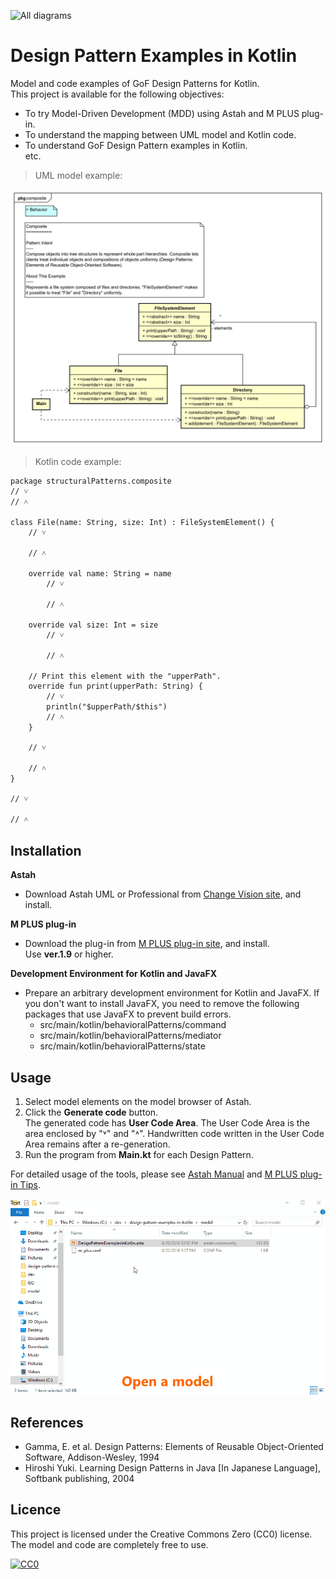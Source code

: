 ![](screenshots/DiagramMap.svg "All diagrams")

Design Pattern Examples in Kotlin
===

Model and code examples of GoF Design Patterns for Kotlin.  
This project is available for the following objectives:  

* To try Model-Driven Development (MDD) using Astah and M PLUS plug-in.
* To understand the mapping between UML model and Kotlin code.
* To understand GoF Design Pattern examples in Kotlin.  
  etc.

> UML model example:

![](screenshots/CompositePattern.svg "Composite Pattern")

> Kotlin code example:

```kotlin:File class
package structuralPatterns.composite
// ˅
// ˄

class File(name: String, size: Int) : FileSystemElement() {
    // ˅
    
    // ˄

    override val name: String = name
        // ˅
        
        // ˄

    override val size: Int = size
        // ˅
        
        // ˄

    // Print this element with the "upperPath".
    override fun print(upperPath: String) {
        // ˅
        println("$upperPath/$this")
        // ˄
    }

    // ˅
    
    // ˄
}

// ˅

// ˄
```

Installation
------------
**Astah**
* Download Astah UML or Professional from [Change Vision site](http://astah.net/download), and install.  

**M PLUS plug-in**
* Download the plug-in from [M PLUS plug-in site](https://sites.google.com/view/m-plus-plugin/download), and install.  
  Use **ver.1.9** or higher.

**Development Environment for Kotlin and JavaFX**
* Prepare an arbitrary development environment for Kotlin and JavaFX. If you don't want to install JavaFX, you need to remove the following packages that use JavaFX to prevent build errors.
  - src/main/kotlin/behavioralPatterns/command
  - src/main/kotlin/behavioralPatterns/mediator
  - src/main/kotlin/behavioralPatterns/state

Usage
-----
1. Select model elements on the model browser of Astah.
2. Click the **Generate code** button.  
   The generated code has **User Code Area**. The User Code Area is the area enclosed by "˅" and "˄". Handwritten code written in the User Code Area remains after a re-generation.
3. Run the program from **Main.kt** for each Design Pattern.  

For detailed usage of the tools, please see [Astah Manual](http://astah.net/manual) and [M PLUS plug-in Tips](https://sites.google.com/view/m-plus-plugin/tips).

![](screenshots/Usage.gif "Usage")

References
----------
* Gamma, E. et al. Design Patterns: Elements of Reusable Object-Oriented Software, Addison-Wesley, 1994
* Hiroshi Yuki. Learning Design Patterns in Java [In Japanese Language], Softbank publishing, 2004

Licence
-------
This project is licensed under the Creative Commons Zero (CC0) license. The model and code are completely free to use.

[![CC0](http://i.creativecommons.org/p/zero/1.0/88x31.png "CC0")](http://creativecommons.org/publicdomain/zero/1.0/deed)
